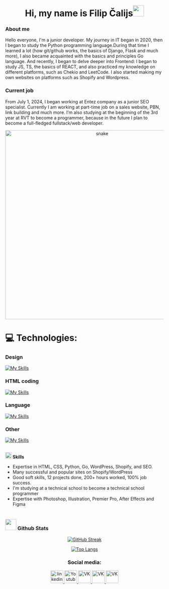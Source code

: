 <h1 align="center"><b>Hi, my name is Filip Čalijs</b><img src="https://media.giphy.com/media/hvRJCLFzcasrR4ia7z/giphy.gif" width="35"></h1>


<h3> About me </h3>
Hello everyone, I'm a junior developer. My journey in IT began in 2020, then I began to study the Python programming language.During that time I learned a lot (how git/github works, the basics of Django, Flask and much more), I also became acquainted with the basics and principles Go language.
And recently, I began to delve deeper into Frontend: I began to study JS, TS, the basics of REACT, and also practiced my knowledge on different platforms, such as Chekio and LeetCode. I also started making my own websites on platforms such as Shopify and Wordpress.


<h3> Current job </h3>
From July 1, 2024, I began working at Entez company as a junior SEO specialist. Currently I am working at part-time job on a sales website, PBN, link building and much more. I’m also studying at the beginning of the 3rd year at RVT to become a programmer, because in the future I plan to become a full-fledged fullstack/web developer. 

<p align="center">
 <img width="600" src="https://raw.githubusercontent.com/FilimonovAlexey/FilimonovAlexey/main/assets/github-snake.svg" alt="snake"/>
</p>


# 💻 Technologies:

### Design
[![My Skills](https://skillicons.dev/icons?i=ae,ai,ps,pr)](https://skillicons.dev) 
### HTML coding
[![My Skills](https://skillicons.dev/icons?i=bootstrap,css,html,figma)](https://skillicons.dev) 
### Language
[![My Skills](https://skillicons.dev/icons?i=go,py,js)](https://skillicons.dev) 
### Other
[![My Skills](https://skillicons.dev/icons?i=django,github,react,vscode,wordpress)](https://skillicons.dev) 
##
<img src="https://media2.giphy.com/media/QssGEmpkyEOhBCb7e1/giphy.gif?cid=ecf05e47a0n3gi1bfqntqmob8g9aid1oyj2wr3ds3mg700bl&rid=giphy.gif" width ="20"><b> Skills</b>
<br>


</div>

- Expertise in HTML, CSS, Python, Go, WordPress, Shopify, and SEO.
- Many successful and popular sites on Shopify/WordPress
- Good soft skills, 12 projects done, 200+ hours worked, 100% job success.
- I'm studying at a technical school to become a technical school programmer
- Expertise with Photoshop, Illustration, Premier Pro, After Effects and Figma
<br><br>





### <img src="https://media.giphy.com/media/iY8CRBdQXODJSCERIr/giphy.gif" width="35"><b> Github Stats </b>


<div align="center">

[![GitHub Streak](http://github-readme-streak-stats.herokuapp.com?user=FilipsCalijs&theme=dark&background=000000)](https://git.io/streak-stats)

[![Top Langs](https://github-readme-stats.vercel.app/api/top-langs/?username=FilipsCalijs&layout=compact&theme=vision-friendly-dark)](https://github.com/anuraghazra/github-readme-stats)
</div>
<div align="center">




### Social media:

  <div id="badges">
    <a href="https://www.linkedin.com/in/filip-chaly/" target="_blank">
      <img src="https://cdn-icons-png.flaticon.com/512/2504/2504799.png" width="40" height="40" alt="linkedin" />
    </a>
    <a href="https://www.youtube.com/channel/UCbORpXVw1JNc0JYFSUqLWXA" target="_blank">
      <img src="https://cdn-icons-png.flaticon.com/512/3670/3670147.png" width="40" height="40" alt="Youtube"/>
    </a>
     <a href="https://vk.com/id500180772" target="_blank">
      <img src="https://upload.wikimedia.org/wikipedia/commons/f/f3/VK_Compact_Logo_%282021-present%29.svg" width="40" height="40" alt="VK"/>
    </a>
    <a href="https://www.instagram.com/filipchalyi/" target="_blank">
      <img src="https://i0.wp.com/tbrsteakhouse.com/wp-content/uploads/2018/11/instagram-colourful-icon.png?ssl=1" width="40" height="40" alt="VK"/>
    </a>
    <a href="https://www.facebook.com/profile.php?id=100025029015001&locale=ru_RU" target="_blank">
      <img src="https://upload.wikimedia.org/wikipedia/commons/6/6c/Facebook_Logo_2023.png" width="40" height="40" alt="VK"/>
    </a>




